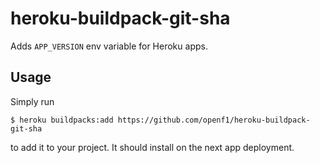 # heroku-buildpack-git-sha
Adds `APP_VERSION` env variable for Heroku apps.

## Usage
Simply run

```
$ heroku buildpacks:add https://github.com/openf1/heroku-buildpack-git-sha
```

to add it to your project. It should install on the next app deployment.
